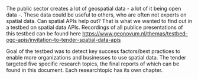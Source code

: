 The public sector creates a lot of geospatial data - a lot of it being open data -. These data could be useful to others, who are often not experts on spatial data. Can spatial APIs help out? That is what we wanted to find out in a testbed on spatial data APIs. Recordings of all publice presentations of this testbed can be found here https://www.geonovum.nl/themas/testbed-ogc-apis/invitation-to-tender-spatial-data-apis

Goal of the testbed was to detect key success factors/best practices to enable more organizations and businesses to use spatial data. The tender targeted five specific research topics, the final reports of which can be found in this document. Each researchtopic has its own chapter.
